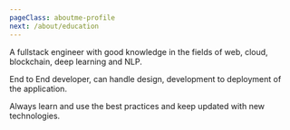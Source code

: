 ```yaml
---
pageClass: aboutme-profile
next: /about/education
---
```

<common-text>A fullstack engineer with good knowledge in the fields of web, cloud, blockchain, deep learning and NLP.</common-text>

<common-text>End to End developer, can handle design, development to deployment of the application.</common-text>

<common-text>Always learn and use the best practices and keep updated with new technologies.</common-text>